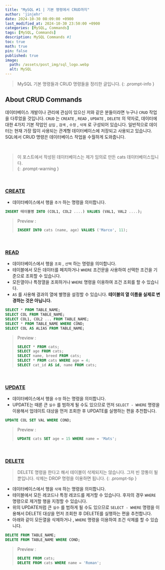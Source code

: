 ```yaml
---
title: "MySQL #1 | 기본 명령에서 CRUD까지"
author: 'jinjehr'
date: 2024-10-30 08:09:00 +0900
last_modified_at: 2024-10-30 23:50:00 +0900
categories: [MySQL, Commands]
tags: [MySQL, Commands]
description: MySQL Commands #1
toc: true 
math: true
pin: false
published: true
image:
  path: /assets/post_img/sql_logo.webp
  alt: MySQL
---
```


> MySQL 기본 명령들과 CRUD 명령들을 정리한 글입니다. 
{: .prompt-info }

## About CRUD Commands
데이터베이스 개발이나 관리에 관심이 있으신 저와 같은 분들이라면 누구나 `CRUD` 작업을 다루었을 것입니다. `CRUD` 는 `CREATE` , `READ` , `UPDATE` , `DELETE` 의 약자로, 데이터에 대한 4가지 기본 작업인 `삽입` , `검색` , `수정` , `삭제` 로 구성되어 있습니다. 일반적으로 데이터는 현재 가장 많이 사용되는 관계형 데이터베이스에 저장되고 사용되고 있습니다. SQL에서 CRUD 명령은 데이터베이스 작업을 수월하게 도와줍니다. 

<br>

> 이 포스트에서 작성된 데이터베이스는 제가 임의로 만든 cats 데이터베이스입니다.  
{: .prompt-warning }

<br>

### <u>CREATE</u>
- 데이터베이스에서 행을 `추가` 하는 명령을 의미합니다.

```sql
INSERT 테이블명 INTO (COL1, COL2 ....) VALUES (VAL1, VAL2 ....);
```

> Preview :
> ```sql
> INSERT INTO cats (name, age) VALUES ('Marco', 11);
> ```

<br>

### <u>READ</u>
- 데이터베이스에서 행을 `조회` , `선택` 하는 명령을 의미합니다.
- 테이블에서 모든 데이터를 페치하거나 `WHERE` 조건문을 사용하여 선택한 조건을 기준으로 조회할 수 있습니다.
- 모든열이나 특정열을 조회하거나 `WHERE` 명령을 이용하여 조건 조회를 할 수 있습니다.
- `AS` 를 사용해 결과의 열에 별명을 설정할 수 있습니다. **테이블의 열 이름을 실제로 변경하는 것은 아닙니다.**

```sql
SELECT * FROM TABLE_NAME; 
SELECT COL FROM TABLE_NAME; 
SELECT COL1, COL2 ... FROM TABLE_NAME;
SELECT * FROM TABLE_NAME WHERE COND;  
SELECT COL AS ALIAS FROM TABLE_NAME; 
```

> Preview : 
> ```sql
> SELECT * FROM cats; 
> SELECT age FROM cats; 
> SELECT name, breed FROM cats; 
> SELECT * FROM cats WHERE age = 4;
> SELECT cat_id AS id, name FROM cats; 
> ```

<br>

### <u>UPDATE</u>
- 데이터베이스에서 행을 `수정` 하는 명령을 의미합니다.
- UPDATE는 때론 큰 `실수` 를 범하게 될 수도 있으므로 먼저 `SELECT - WHERE` 명령을 이용해서 업데이트 대상을 먼저 조회한 후 UPDATE를 실행하는 편을 추천합니다.

```sql
UPDATE COL SET VAL WHERE COND;
```

> Preview : 
> ```sql
> UPDATE cats SET age = 15 WHERE name = 'Mats';
> ```

<br>

### <u>DELETE</u>
> DELETE 명령을 한다고 해서 테이블이 삭제되지는 않습니다. 그저 빈 깡통이 될 뿐입니다. 삭제는 DROP 명령을 이용하면 됩니다. 
{: .prompt-tip }

- 데이터베이스에서 행을 `삭제` 하는 명령을 의미합니다.
- 테이블에서 모든 레코드나 특정 레코드를 제거할 수 있습니다. 후자의 경우 `WHERE` 명령으로 제거할 행을 지정할 수 있습니다.
- 위의 UPDATE처럼 큰 `실수` 를 범하게 될 수도 있으므로 `SELECT - WHERE` 명령을 이용해서 DELETE 대상을 먼저 조회한 후 DELETE를 실행하는 편을 추천합니다.
- 아래와 같이 모든열을 삭제하거나 , `WHERE` 명령을 이용하여 조건 삭제를 할 수 있습니다.

```sql
DELETE FROM TABLE_NAME; 
DELETE FROM TABLE_NAME WHERE COND; 
```

> Preview : 
> ```sql
> DELETE FROM cats; 
> DELETE FROM cats WHERE name = 'Roman';
> ```